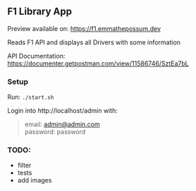 ## F1 Library App

Preview available on: https://f1.emmathepossum.dev

Reads F1 API and displays all Drivers with some information

API Documentation: https://documenter.getpostman.com/view/11586746/SztEa7bL


### Setup

Run: `./start.sh`

Login into http://localhost/admin with: 
> email: admin@admin.com  
> password: password


### TODO:
- filter
- tests
- add images
